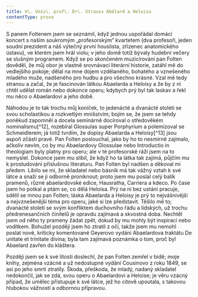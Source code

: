 ```yaml
---
title: V\. Univ\. prof\. Dr\. Strauss Abélard a Heloisa
contentType: prose
---
```


<section>

S panem Foltenem jsem se seznámil, když jednou uspořádal domácí koncert s naším soukromým „profesorským“ kvartetem (dva profesoři, jeden soudní prezident a náš výtečný první houslista, zřízenec anatomického ústavu), ve kterém jsem hrál violu; v jeho domě totiž bývaly hudební večery se slušným programem. Když se po skončeném muzicírování pan Folten dověděl, že můj obor je vlastně srovnávací literární historie, zatáhl mě do vedlejšího pokoje; dělal na mne dojem vzdělaného, bohatého a vznešeného mladého muže, nadšeného pro hudbu a pro všechno krásné. Vzal mě tedy stranou a začal, že je fascinován látkou Abaelarda a Heloisy a že by z ní chtěl udělat román nebo dokonce operu; kdybych prý byl tak laskav a řekl mu něco o Abaelardovi a jeho době.

Náhodou je to tak trochu můj koníček, to jedenácté a dvanácté století se svou scholastikou a rozkvetlým mnišstvím; bojím se, že jsem se tehdy poněkud zapomněl a docela seminárně docíroval o středověkém nominalismu[^12], rozebíral Glossulas super Porphyrium a polemizoval se Schmeidlerem; já totiž tvrdím, že dopisy Abaelarda a Heloisy[^13] jsou aspoň zčásti pravé. Pan Folten poslouchal, jako by ho to nesmírně zajímalo, ačkoliv nevím, co by mu Abaelardovy Glossulae nebo Introductio in theologiam byly platny pro operu; ale v té profesorské ráži jsem na to nemyslel. Dokonce jsem mu slíbil, že když ho ta látka tak zajímá, půjčím mu k prostudování příslušnou literaturu. Pan Folten byl nadšen a děkoval mi předem. Líbilo se mi, že skladatel nebo básník má tak vážný vztah k své látce a snaží se ji odborně proniknout; proto jsem mu poslal celý balík pramenů, různé abaelardovské edice, Hausratha, Carriera a kdeco. Po čase jsem ho potkal a ptám se, co dělá Heloisa. Prý na ní bez ustání pracuje, sdělil se mnou pan Folten; láska Abaelarda a Heloisy je prý to nejvášnivější a nejvznešenější téma pro operu, jaké si lze představit. Těšilo mě to; dvanácté století se svým konfliktem duchovního řádu a lidských, už trochu předrenesančních činitelů je opravdu zajímavá a skvostná doba. Nechtěl jsem od něho ty prameny žádat zpět, dokud by mu mohly být inspirací nebo vodítkem. Bohužel později jsem ho ztratil z očí, takže jsem mu nemohl poslat nové, kriticky komentované Geyerovo vydání Abaelardova traktátu De unitate et trinitate divina; byla tam zajímavá poznámka o tom, proč byl Abaelard zavřen do kláštera.

Později jsem se k své lítosti doslechl, že pan Folten zemřel v bídě; moje knihy, zejména vzácné a už nedostupné vydání Cousinovo z roku 1849, se asi po jeho smrti ztratily. Škoda, přeškoda, že mladý, nadaný skladatel nedokončil, jak se zdá, svou operu o Abaelardovi a Heloise; je věru vzácný případ, že umělec přistupuje k své látce, jež ho citově upoutala, s takovou hlubokou vážností a odbornou přípravou.

</section>
